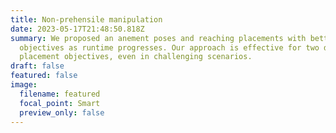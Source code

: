 ```yaml
---
title: Non-prehensile manipulation
date: 2023-05-17T21:48:50.818Z
summary: We proposed an anement poses and reaching placements with better
  objectives as runtime progresses. Our approach is effective for two different
  placement objectives, even in challenging scenarios.
draft: false
featured: false
image:
  filename: featured
  focal_point: Smart
  preview_only: false
---
```

